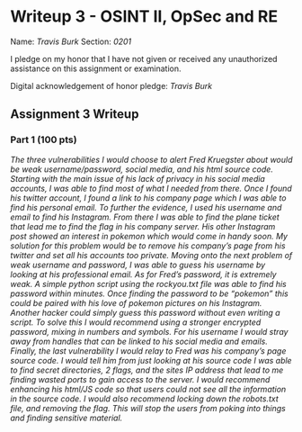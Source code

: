 Writeup 3 - OSINT II, OpSec and RE
======

Name: *Travis Burk*
Section: *0201*

I pledge on my honor that I have not given or received any unauthorized assistance on this assignment or examination.

Digital acknowledgement of honor pledge: *Travis Burk*

## Assignment 3 Writeup

### Part 1 (100 pts)
*The three vulnerabilities I would choose to alert Fred Kruegster about would be weak username/password, social media, and his html source code. Starting with the main issue of his lack of privacy in his social media accounts, I was able to find most of what I needed from there. Once I found his twitter account, I found a link to his company page which I was able to find his personal email. To further the evidence, I used his username and email to find his Instagram. From there I was able to find the plane ticket that lead me to find the flag in his company server. His other Instagram post showed an interest in pokemon which would come in handy soon. My solution for this problem would be to remove his company’s page from his twitter and set all his accounts too private. Moving onto the next problem of weak username and password, I was able to guess his username by looking at his professional email. As for Fred’s password, it is extremely weak. A simple python script using the rockyou.txt file was able to find his password within minutes. Once finding the password to be “pokemon” this could be paired with his love of pokemon pictures on his Instagram. Another hacker could simply guess this password without even writing a script. To solve this I would recommend using a stronger encrypted password, mixing in numbers and symbols. For his username I would stray away from handles that can be linked to his social media and emails. Finally, the last vulnerability I would relay to Fred was his company’s page source code. I would tell him from just looking at his source code I was able to find secret directories, 2 flags, and the sites IP address that lead to me finding wasted ports to gain access to the server. I would recommend enhancing his html/JS code so that users could not see all the information in the source code. I would also recommend locking down the robots.txt file, and removing the flag. This will stop the users from poking into things and finding sensitive material.*

